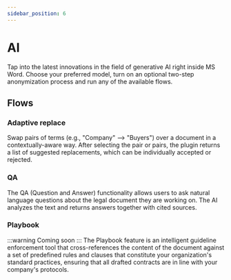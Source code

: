 ```yaml
---
sidebar_position: 6
---
```


# AI

Tap into the latest innovations in the field of generative AI right inside MS Word.
Choose your preferred model, turn on an optional two-step anonymization process and run
any of the available flows.

## Flows

### Adaptive replace

Swap pairs of terms (e.g., "Company" –> "Buyers") over a document in a
contextually-aware way. After selecting the pair or pairs, the plugin returns a list of
suggested replacements, which can be individually accepted or rejected.

### QA

The QA (Question and Answer) functionality allows users to ask natural language
questions about the legal document they are working on. The AI analyzes the text and
returns answers together with cited sources.

### Playbook

:::warning Coming soon
:::
The Playbook feature is an intelligent guideline enforcement tool that cross-references
the content of the document against a set of predefined rules and clauses that
constitute your organization's standard practices, ensuring that all drafted contracts
are in line with your company's protocols.
